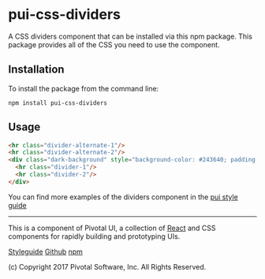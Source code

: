 # pui-css-dividers

A CSS dividers component that can be installed via this npm package.
This package provides all of the CSS you need to use the component.



## Installation

To install the package from the command line:

```
npm install pui-css-dividers
```

## Usage

```html
<hr class="divider-alternate-1"/>
<hr class="divider-alternate-2"/>
<div class="dark-background" style="background-color: #243640; padding: 20px;">
  <hr class="divider-1"/>
  <hr class="divider-2"/>
</div>
```


You can find more examples of the dividers component in the [pui style guide](http://styleguide.pivotal.io/)


*****************************************

This is a component of Pivotal UI, a collection of [React](https://facebook.github.io/react/) and CSS components for rapidly building and prototyping UIs.

[Styleguide](http://styleguide.pivotal.io)
[Github](https://github.com/pivotal-cf/pivotal-ui)
[npm](https://www.npmjs.com/browse/keyword/pivotal%20ui%20modularized)

(c) Copyright 2017 Pivotal Software, Inc. All Rights Reserved.
